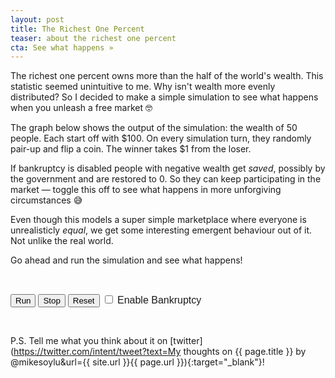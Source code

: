 ```yaml
---
layout: post
title: The Richest One Percent
teaser: about the richest one percent
cta: See what happens »
---
```


The richest one percent owns more than the half of the world's wealth. This statistic seemed unintuitive to me. Why isn't wealth more evenly distributed? So I decided to make a simple simulation to see what happens when you unleash a free market 🤓

The graph below shows the output of the simulation: the wealth of 50 people. Each start off with $100. On every simulation turn, they randomly pair-up and flip a coin. The winner takes $1 from the loser.

If bankruptcy is disabled people with negative wealth get *saved*, possibly by the government and are restored to 0. So they can keep participating in the market — toggle this off to see what happens in more unforgiving circumstances 😅

Even though this models a super simple marketplace where everyone is unrealisticly *equal*, we get some interesting emergent behaviour out of it. Not unlike the real world.

Go ahead and run the simulation and see what happens!

<br>

<button onclick="start()">Run</button>
<button onclick="stop()">Stop</button>
<button onclick="init()">Reset</button>
<label style="font-family: sans-serif; font-size: 16px;"><input type="checkbox" onclick="toggleBankruptcy()"> Enable Bankruptcy</label>

<div id="visualization"></div>

<br>

P.S. Tell me what you think about it on [twitter](https://twitter.com/intent/tweet?text=My thoughts on {{ page.title }} by @mikesoylu&url={{ site.url }}{{ page.url }}){:target="_blank"}!

<script src="https://cdnjs.cloudflare.com/ajax/libs/svg.js/2.6.6/svg.min.js"></script>
<script>
  var NAMES = ["Brandon", "Meagan", "Everett", "Anthony", "Karen", "Hester", "Faye", "Vince", "Corina", "Sang", "Emilia", "Roger", "Zachary", "Ken", "Earl", "Mariano", "Zoe", "Glenn", "Jocelyn", "Olga", "Jae", "Lemuel", "Odis", "Lillian", "Alton", "Carter", "Leslie", "Carlo", "Silas", "Nelda", "Heather", "Willis", "Ronda", "Cecelia", "Edwin", "Darla", "Shad", "Allen", "Rolland", "Mike", "Bertie", "Flora", "Leann", "Stefan", "Derek", "Chris", "Cecilia", "Sabrina", "Cordell", "Lela", "Heidi", "Letha", "Rayford", "Adele", "Marquita", "Shirley", "Augustine", "Lorena", "Jack", "Emmett", "Clarice", "Violet", "Dolores", "Adolph", "Cornelius", "Eugene", "Trina", "Mabel", "Herbert", "Angelique", "Clarence", "Berry", "Elizabeth", "Tyrell", "Bradly", "Darrel", "Dorian", "Mable", "Hipolito", "Lenard", "Will", "Lynnette", "Celia", "Kristopher", "Mac", "Kaitlin", "Aileen", "Howard", "Rebecca", "Lesley", "Domenic", "Therese", "Felicia", "Riley", "Shauna", "Rosalie", "Francisco", "Reyna", "Dana", "Alba"];
  var STEP_SIZE = 250;
  var BET_SIZE = 1;
  var NUM_AGENTS = 50;
  var STARTING_CASH = 100;
  var MAX_CASH = NUM_AGENTS * STARTING_CASH;

  var agents;
  var elapsedTime;
  var simutlating = false;
  var bankruptcyEnabled = false;

  function init() {
    // prepare data
    agents = [];
    elapsedTime = 0;

    for (var i = 0; i < NUM_AGENTS; i++) {
      agents.push({
        name: NAMES[i % NAMES.length],
        cash: STARTING_CASH,
        timeOfDeath: 0,
        color: "#444"
      });
    }
  }

  function go() {
    // helpers
    function bar(agent, y) {
      var color = agent.color,
        name = agent.name,
        cash = Math.floor(agent.cash);

      if (cash === 0) {
        var width = new SVG.Number(0).to("%");

        draw.text(function(add) {
            add.tspan(name);
            add.tspan("$" + cash).dx(5).fill("rgba(255,0,102,0.2)").attr("font-size", 8);
          })
          .move(width.plus("1%"), y - 7)
          .font({ family: "sans-serif", size: 9 })
          .fill("#f06");
      } else {
        var width = new SVG.Number(cash).divide(MAX_CASH + 400).to("%");

        draw.rect(width, 9).y(y).fill(color);
        draw.text(function(add) {
            add.tspan(name)
            add.tspan("$" + cash).dx(5).fill("#999").attr("font-size", 8)
          })
          .move(width.plus("1%"), y - 7)
          .font({ family: "sans-serif", size: 9 })
          .fill("#666");
      }
    }

    function splitAt(i, xs) {
      var a = xs.slice(0, i);
      var b = xs.slice(i, xs.length);
      return [a, b];
    }

    function shuffle(xs) {
      return xs.slice(0).sort(function() {
        return .5 - Math.random();
      });
    }

    function zip(xs) {
      return xs[0].map(function(_,i) {
        return xs.map(function(x) {
          return x[i];
        });
      });
    }

    function step() {
      var taxPool = 0;

      // trade
      var liveAgents = bankruptcyEnabled ? agents.filter(function(a) { return a.cash > 0; }) : agents;
      var pairs = zip(splitAt(liveAgents.length / 2, shuffle(liveAgents)));

      pairs.forEach(function(pair) {
        var coinflip = Math.random() * 2 | 0;
        var otherside = !coinflip | 0;

        // lose
        var loserCash = pair[coinflip].cash;
        pair[coinflip].cash -= Math.min(loserCash, BET_SIZE);

        // win - excluding tax
        pair[otherside].cash += Math.min(loserCash, BET_SIZE);

        // check if loser is dead
        if (pair[coinflip].cash === 0) {
          pair[coinflip].timeOfDeath = elapsedTime;
        }
      });

      // advance time
      elapsedTime++;
    }

    // graphics context
    var draw = SVG("visualization").size("100%", NUM_AGENTS * 10)

    // simulation loop
    function loop() {
      for (var i = 0; i < STEP_SIZE; i++) {
        if (simutlating) step();
      }

      // sort
      agents.sort(function(a, b) {
        if (a.cash || b.cash) {
          return b.cash - a.cash;
        } else {
          return b.timeOfDeath - a.timeOfDeath;
        }
      });

      // draw
      draw.clear();
      agents.forEach(function(agent, i) {
        bar(agent, i * 10)
      });

      requestAnimationFrame(loop);
    }

    // run loop
    init();
    loop();
  }

  function stop() {
    simutlating = false;
  }

  function start() {
    simutlating = true;
  }

  function toggleBankruptcy() {
    bankruptcyEnabled = !bankruptcyEnabled;
  }

  if (document.addEventListener) {
    document.addEventListener("DOMContentLoaded", go, false);
  } else if (document.attachEvent) {
    document.attachEvent("onreadystatechange", go);
  } else {
    window.onload = go;
  }
</script>
